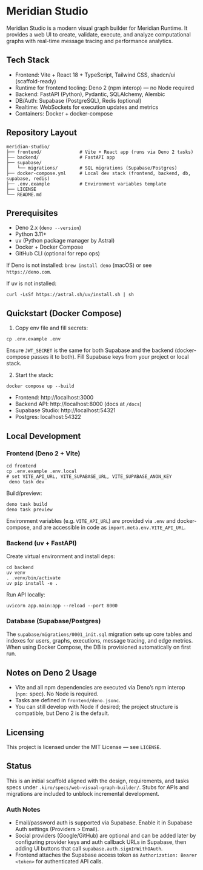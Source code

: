 # Meridian Studio

Meridian Studio is a modern visual graph builder for Meridian Runtime. It provides a web UI to create, validate, execute, and analyze computational graphs with real-time message tracing and performance analytics.

## Tech Stack

- Frontend: Vite + React 18 + TypeScript, Tailwind CSS, shadcn/ui (scaffold-ready)
- Runtime for frontend tooling: Deno 2 (npm interop) — no Node required
- Backend: FastAPI (Python), Pydantic, SQLAlchemy, Alembic
- DB/Auth: Supabase (PostgreSQL), Redis (optional)
- Realtime: WebSockets for execution updates and metrics
- Containers: Docker + docker-compose

## Repository Layout

```
meridian-studio/
├── frontend/              # Vite + React app (runs via Deno 2 tasks)
├── backend/               # FastAPI app
├── supabase/
│   └── migrations/        # SQL migrations (Supabase/Postgres)
├── docker-compose.yml     # Local dev stack (frontend, backend, db, supabase, redis)
├── .env.example           # Environment variables template
├── LICENSE
└── README.md
```

## Prerequisites

- Deno 2.x (`deno --version`)
- Python 3.11+
- uv (Python package manager by Astral)
- Docker + Docker Compose
- GitHub CLI (optional for repo ops)

If Deno is not installed: `brew install deno` (macOS) or see `https://deno.com`.

If uv is not installed:

```
curl -LsSf https://astral.sh/uv/install.sh | sh
```

## Quickstart (Docker Compose)

1. Copy env file and fill secrets:

```
cp .env.example .env
```

Ensure `JWT_SECRET` is the same for both Supabase and the backend (docker-compose passes it to both). Fill Supabase keys from your project or local stack.

2. Start the stack:

```
docker compose up --build
```

- Frontend: http://localhost:3000
- Backend API: http://localhost:8000 (docs at `/docs`)
- Supabase Studio: http://localhost:54321
- Postgres: localhost:54322

## Local Development

### Frontend (Deno 2 + Vite)

```
cd frontend
cp .env.example .env.local
# set VITE_API_URL, VITE_SUPABASE_URL, VITE_SUPABASE_ANON_KEY
 deno task dev
```

Build/preview:

```
deno task build
deno task preview
```

Environment variables (e.g. `VITE_API_URL`) are provided via `.env` and docker-compose, and are accessible in code as `import.meta.env.VITE_API_URL`.

### Backend (uv + FastAPI)

Create virtual environment and install deps:

```
cd backend
uv venv
. .venv/bin/activate
uv pip install -e .
```

Run API locally:

```
uvicorn app.main:app --reload --port 8000
```

### Database (Supabase/Postgres)

The `supabase/migrations/0001_init.sql` migration sets up core tables and indexes for users, graphs, executions, message tracing, and edge metrics. When using Docker Compose, the DB is provisioned automatically on first run.

## Notes on Deno 2 Usage

- Vite and all npm dependencies are executed via Deno’s npm interop (`npm:` spec). No Node is required.
- Tasks are defined in `frontend/deno.jsonc`.
- You can still develop with Node if desired; the project structure is compatible, but Deno 2 is the default.

## Licensing

This project is licensed under the MIT License — see `LICENSE`.

## Status

This is an initial scaffold aligned with the design, requirements, and tasks specs under `.kiro/specs/web-visual-graph-builder/`. Stubs for APIs and migrations are included to unblock incremental development.

### Auth Notes
- Email/password auth is supported via Supabase. Enable it in Supabase Auth settings (Providers > Email).
- Social providers (Google/GitHub) are optional and can be added later by configuring provider keys and auth callback URLs in Supabase, then adding UI buttons that call `supabase.auth.signInWithOAuth`.
- Frontend attaches the Supabase access token as `Authorization: Bearer <token>` for authenticated API calls.
